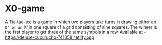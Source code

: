 # XO-game
A Tic-tac-toe is a game in which two players take turns in drawing either an ` O' or an ` X' in one square of a grid consisting of nine squares. The winner is the first player to get three of the same symbols in a row.
Available at - https://deluxe-cucurucho-741358.netlify.app
